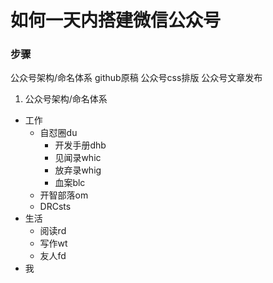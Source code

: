 # 如何一天内搭建微信公众号

### 步骤
公众号架构/命名体系
github原稿
公众号css排版
公众号文章发布

1. 公众号架构/命名体系
 
- 工作
    + 自怼圈du 
        * 开发手册dhb
        * 见闻录whic
        * 放弃录whig
        * 血案blc
    + 开智部落om
    + DRCsts
- 生活
    + 阅读rd
    + 写作wt
    + 友人fd
- 我

